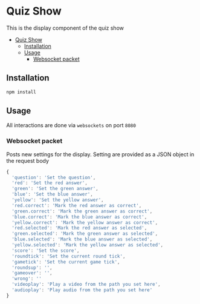 # Quiz Show

This is the display component of the quiz show

- [Quiz Show](#quiz-show)
  - [Installation](#installation)
  - [Usage](#usage)
    - [Websocket packet](#websocket-packet)

## Installation

``` bash
npm install
```

## Usage

All interactions are done via `websockets` on port `8080`

### Websocket packet

Posts new settings for the display. Setting are provided as a JSON object in the request body

```javascript
{
  'question': 'Set the question',
  'red': 'Set the red answer',
  'green': 'Set the green answer',
  'blue': 'Set the blue answer',
  'yellow': 'Set the yellow answer',
  'red.correct': 'Mark the red answer as correct',
  'green.correct': 'Mark the green answer as correct',
  'blue.correct': 'Mark the blue answer as correct',
  'yellow.correct': 'Mark the yellow answer as correct',
  'red.selected': 'Mark the red answer as selected',
  'green.selected': 'Mark the green answer as selected',
  'blue.selected': 'Mark the blue answer as selected',
  'yellow.selected': 'Mark the yellow answer as selected',
  'score': 'Set the score',
  'roundtick': 'Set the current round tick',
  'gametick': 'Set the current game tick',
  'roundsup': '',
  'gameover': '',
  'wrong': ''
  'videoplay': 'Play a video from the path you set here',
  'audioplay': 'Play audio from the path you set here'
}
```
